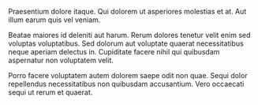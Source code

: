 Praesentium dolore itaque. Qui dolorem ut asperiores molestias et at. Aut illum earum quis vel veniam.
 Beatae maiores id deleniti aut harum. Rerum dolores tenetur velit enim sed voluptas voluptatibus. Sed dolorum aut voluptate quaerat necessitatibus neque aperiam delectus in. Cupiditate facere nihil qui quibusdam aspernatur non voluptatem velit.
 Porro facere voluptatem autem dolorem saepe odit non quae. Sequi dolor repellendus necessitatibus non quibusdam accusantium. Vero occaecati sequi ut rerum et quaerat.